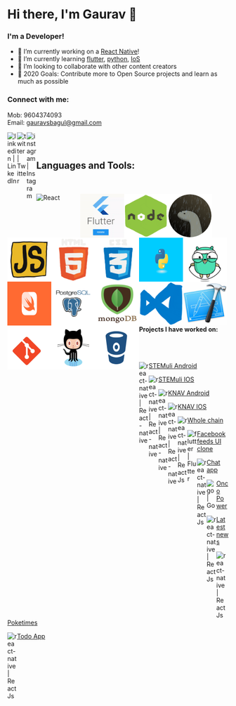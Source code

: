 # Hi there, I'm Gaurav 👋

### I'm a Developer!
- 🔭 I’m currently working on a [React Native](https://reactnative.dev/)!
- 🌱 I’m currently learning [flutter](https://flutter.dev/), [python](https://www.python.org/), [IoS](https://developer.apple.com/library/archive/referencelibrary/GettingStarted/DevelopiOSAppsSwift/)
- 👯 I’m looking to collaborate with other content creators
- 🥅 2020 Goals: Contribute more to Open Source projects and learn as much as possible

### Connect with me:
Mob: 9604374093
<br />
Email: gauravsbagul@gmail.com

[<img align="left" alt="linkedin | LinkedIn" width="22px" src="https://cdn.jsdelivr.net/npm/simple-icons@v3/icons/linkedin.svg" />](https://www.linkedin.com/in/gauravsbagul/)
[<img align="left" alt="twitter | Twitter" width="22px" src="https://cdn.jsdelivr.net/npm/simple-icons@v3/icons/twitter.svg" />](http://twitter.com/gauravsbagul/)
[<img align="left" alt="instagram | Instagram" width="22px" src="https://cdn.jsdelivr.net/npm/simple-icons@v3/icons/instagram.svg" />](https://www.instagram.com/gauravsbagul/)


<br />
<br />

## Languages and Tools:

<br/>
<br/>

  <img align="left" alt="React" width="100px" height="100px" src="./assets/react-native.gif" />
  <img align="left" alt="flutter" width="100px" height="100px" src="./assets/flutter.gif" />
  <img align="left" alt="Node.js" width="100px" height="100px" src="./assets/nodejs.gif" />
  <img align="left" alt="Deno" width="100px" height="100px" src="./assets/deno.gif" />

<br/>
<br/>


  <img align="left" alt="JavaScript" width="100px" height="100px" src="./assets/javascript.gif" />
  <img align="left" alt="HTML5" width="100px" height="100px" src="./assets/html5.gif" />
  <img align="left" alt="CSS3" width="100px" height="100px" src="./assets/css3.gif" />
  <img align="left" alt="Python" width="100px" height="100px" src="./assets/python.gif" />
  <img align="left" alt="Go" width="100px" height="100px" src="./assets/golang.gif" />
  <img align="left" alt="Swift" width="100px" height="100px" src="./assets/swift.png" />  

<br/>
<br/>

  <img align="left" alt="PostgreSQl" width="100px" height="100px" src="./assets/postgresql.gif" />
  <img align="left" alt="MongoDB" width="100px" height="100px" src="./assets/mongo.gif" />

<br/>
<br/>

  <img align="left" alt="Visual Studio Code" width="100px" height="100px" src="./assets/vscode.gif" />
  <img align="left" alt="XCode 11" width="100px" height="100px" src="./assets/xcode-logo.jpg" />

<br/>
<br/>

  <img align="left" alt="Git" width="100px" height="100px" src="./assets/git.gif" />
  <img align="left" alt="GitHub" width="100px" height="100px" src="./assets/github.gif" />
  <img align="left" alt="BitBucket" width="100px" height="100px" src="./assets/bitbucket.gif" />


#### Projects I have worked on:

<br/>
<br/>

  [<img align="left" alt="react-native | React-native" width="22px" src="https://cdn.jsdelivr.net/npm/simple-icons@v3/icons/react.svg" /> STEMuli Android](https://play.google.com/store/apps/details?id=com.stemuli&hl=en_US)

  [<img align="left" alt="react-native | React-native" width="22px" src="https://cdn.jsdelivr.net/npm/simple-icons@v3/icons/react.svg" /> STEMuli IOS](https://apps.apple.com/us/app/stemuli/id1483444831)

  [<img align="left" alt="react-native | React-native" width="22px" src="https://cdn.jsdelivr.net/npm/simple-icons@v3/icons/react.svg" /> KNAV Android](https://play.google.com/store/apps/details?id=com.knav)

  [<img align="left" alt="react-native | React-native" width="22px" src="https://cdn.jsdelivr.net/npm/simple-icons@v3/icons/react.svg" /> KNAV IOS](https://apps.apple.com/us/app/grow-your-business/id1481198319)

  [<img align="left" alt="react-native | React Js" width="22px" src="https://cdn.jsdelivr.net/npm/simple-icons@v3/icons/react.svg" /> Whole chain](https://dashboard.wholechain.com/)
  
  [<img align="left" alt="flutter | Flutter" width="22px" src="https://cdn.jsdelivr.net/npm/simple-icons@v3/icons/flutter.svg" /> Facebook feeds UI clone](https://gauravsbagul.github.io/#/)
  
   [<img align="left" alt="react-native | React Js" width="22px" src="https://cdn.jsdelivr.net/npm/simple-icons@v3/icons/react.svg" /> Chat app](https://node-realtime-chat-app-gb.herokuapp.com/)

  [<img align="left" alt="go | Go" width="22px" src="https://cdn.jsdelivr.net/npm/simple-icons@v3/icons/go.svg" /> Onco Power](https://www.oncopower.org/)

  [<img align="left" alt="react-native | React Js" width="22px" src="https://cdn.jsdelivr.net/npm/simple-icons@v3/icons/react.svg" /> Latest news](https://voice-command-news-app.herokuapp.com/)
  
  [<img align="left" alt="react-native | React Js" width="22px" src="https://cdn.jsdelivr.net/npm/simple-icons@v3/icons/react.svg" /> Poketimes](https://poketimes-app.herokuapp.com/)
  
  [<img align="left" alt="react-native | React Js" width="22px" src="https://cdn.jsdelivr.net/npm/simple-icons@v3/icons/react.svg" /> Todo App](https://reactjstodoapp.herokuapp.com/)
  
